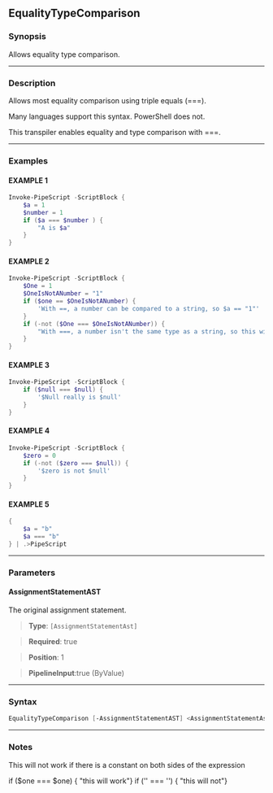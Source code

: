 
EqualityTypeComparison
----------------------
### Synopsis
Allows equality type comparison.

---
### Description

Allows most equality comparison using triple equals (===).

Many languages support this syntax.  PowerShell does not.    

This transpiler enables equality and type comparison with ===.

---
### Examples
#### EXAMPLE 1
```PowerShell
Invoke-PipeScript -ScriptBlock {
    $a = 1
    $number = 1    
    if ($a === $number ) {
        "A is $a"
    }
}
```

#### EXAMPLE 2
```PowerShell
Invoke-PipeScript -ScriptBlock {
    $One = 1
    $OneIsNotANumber = "1"
    if ($one == $OneIsNotANumber) {
        'With ==, a number can be compared to a string, so $a == "1"'
    }
    if (-not ($One === $OneIsNotANumber)) {
        "With ===, a number isn't the same type as a string, so this will be false."            
    }
}
```

#### EXAMPLE 3
```PowerShell
Invoke-PipeScript -ScriptBlock {
    if ($null === $null) {
        '$Null really is $null'
    }
}
```

#### EXAMPLE 4
```PowerShell
Invoke-PipeScript -ScriptBlock {
    $zero = 0
    if (-not ($zero === $null)) {
        '$zero is not $null'
    }
}
```

#### EXAMPLE 5
```PowerShell
{
    $a = "b"
    $a === "b"
} | .>PipeScript
```

---
### Parameters
#### **AssignmentStatementAST**

The original assignment statement.



> **Type**: ```[AssignmentStatementAst]```

> **Required**: true

> **Position**: 1

> **PipelineInput**:true (ByValue)



---
### Syntax
```PowerShell
EqualityTypeComparison [-AssignmentStatementAST] <AssignmentStatementAst> [<CommonParameters>]
```
---
### Notes
This will not work if there is a constant on both sides of the expression


if ($one === $one) { "this will work"} 
if ('' === '')     { "this will not"}




